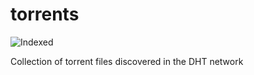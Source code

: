 torrents 
========
![Indexed](https://img.shields.io/badge/indexed-49458-blue)

Collection of torrent files discovered in the DHT network
